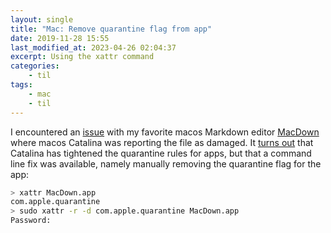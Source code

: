 ```yaml
---
layout: single
title: "Mac: Remove quarantine flag from app"
date: 2019-11-28 15:55
last_modified_at: 2023-04-26 02:04:37
excerpt: Using the xattr command
categories:
    - til
tags:
    - mac
    - til
---
```


I encountered an [issue](https://github.com/MacDownApp/macdown/issues/1106)
with my favorite macos Markdown editor [MacDown](https://github.com/MacDownApp/macdown)
where macos Catalina was reporting the file as damaged.
It [turns out](https://github.com/MacDownApp/macdown/issues/1106#issuecomment-555432071)
that Catalina has tightened the quarantine rules for apps,
but that a command line fix was available,
namely manually removing the quarantine flag for the app:

```bash
> xattr MacDown.app
com.apple.quarantine
> sudo xattr -r -d com.apple.quarantine MacDown.app
Password:
```
